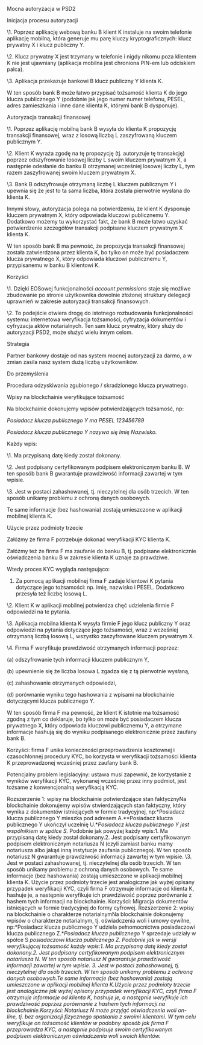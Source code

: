 Mocna autoryzacja w PSD2

Inicjacja procesu autoryzacji

\1. Poprzez aplikację webową banku B klient K instaluje na swoim telefonie aplikację mobilną, która generuje mu parę kluczy kryptograficznych: klucz prywatny X i klucz publiczny Y. 

\2. Klucz prywatny X jest trzymany w telefonie i nigdy nikomu poza klientem K nie jest ujawniany (aplikacja mobilna jest chroniona PIN-em lub odciskiem palca).

\3. Aplikacja przekazuje bankowi B klucz publiczny Y klienta K.

W ten sposób bank B może łatwo przypisać tożsamość klienta K do jego klucza publicznego Y (podobnie jak jego numer numer telefonu, PESEL, adres zamieszkania i inne dane klienta K, którymi bank B dysponuje).

Autoryzacja transakcji finansowej

\1. Poprzez aplikację mobilną bank B wysyła do klienta K propozycję transakcji finansowej, wraz z losową liczbą L zaszyfrowaną kluczem publicznym Y.

\2. Klient K wyraża zgodę na tę propozycję (tj. autoryzuje tę transakcję) poprzez odszyfrowanie losowej liczby L swoim kluczem prywatnym X, a następnie odesłanie do banku B otrzymanej wcześniej losowej liczby L, tym razem zaszyfrowanej swoim kluczem prywatnym X.

\3. Bank B odszyfrowuje otrzymaną liczbę L kluczem publicznym Y i upewnia się że jest to ta sama liczba, która została pierwotnie wysłana do klienta K.

Innymi słowy, autoryzacja polega na potwierdzeniu, że klient K dysponuje kluczem prywatnym X, który odpowiada kluczowi publicznemu Y. Dodatkowo możemy tu wykorzystać fakt, że bank B może łatwo uzyskać potwierdzenie szczegółów transakcji podpisane kluczem prywatnym X klienta K.

W ten sposób bank B ma pewność, że propozycja transakcji finansowej została zatwierdzona przez klienta K, bo tylko on może być posiadaczem klucza prywatnego X, który odpowiada kluczowi publicznemu Y, przypisanemu w banku B klientowi K.

Korzyści

\1. Dzięki EOSowej funkcjonalności *account permissions* staje się możliwe zbudowanie po stronie użytkownika dowolnie złożonej struktury delegacji uprawnień w zakresie autoryzacji transakcji finansowych.

\2. To podejście otwiera drogę do istotnego rozbudowania funkcjonalności systemu: internetowa weryfikacja tożsamości, cyfryzacja dokumentów i cyfryzacja aktów notarialnych. Ten sam klucz prywatny, który służy do autoryzacji PSD2, może służyć wielu innym celom.

Strategia

Partner bankowy dostaje od nas system mocnej autoryzacji za darmo, a w zmian zasila nasz system dużą liczbą użytkowników.

Do przemyślenia

Procedura odzyskiwania zgubionego / skradzionego klucza prywatnego.

Wpisy na blockchainie weryfikujące tożsamość

Na blockchainie dokonujemy wpisów potwierdzających tożsamość, np:

*Posiadacz klucza publicznego Y ma PESEL 123456789*

*Posiadacz klucza publicznego Y nazywa się Imię Nazwisko.*

Każdy wpis:

\1. Ma przypisaną datę kiedy został dokonany.

\2. Jest podpisany certyfikowanym podpisem elektronicznym banku B. W ten sposób bank B gwarantuje prawdziwość informacji zawartej w tym wpisie. 

\3. Jest w postaci zahashowanej, tj. nieczytelnej dla osób trzecich. W ten sposób unikamy problemu z ochroną danych osobowych.

Te same informacje (bez hashowania) zostają umieszczone w aplikacji mobilnej klienta K.

Użycie przez podmioty trzecie

Załóżmy że firma F potrzebuje dokonać weryfikacji KYC klienta K.

Załóżmy też że firma F ma zaufanie do banku B, tj. podpisane elektronicznie oświadczenia banku B w zakresie klienta K uznaje za prawdziwe.

Wtedy proces KYC wygląda następująco:

1. Za pomocą aplikacji mobilnej firma F zadaje klientowi K pytania dotyczące jego tożsamości: np. imię, nazwisko i PESEL. Dodatkowo przesyła też liczbę losową L.

\2. Klient K w aplikacji mobilnej potwierdza chęć udzielenia firmie F odpowiedzi na te pytania.

\3. Aplikacja mobilna klienta K wysyła firmie F jego klucz publiczny Y oraz odpowiedzi na pytania dotyczące jego tożsamości, wraz z wcześniej otrzymaną liczbą losową L, wszystko zaszyfrowane kluczem prywatnym X.

\4. Firma F weryfikuje prawdziwość otrzymanych informacji poprzez:

(a) odszyfrowanie tych informacji kluczem publicznym Y,

(b) upewnienie się że liczba losowa L zgadza się z tą pierwotnie wysłaną,

(c) zahashowanie otrzymanych odpowiedzi,

(d) porównanie wyniku tego hashowania z wpisami na blockchainie dotyczącymi klucza publicznego Y.

W ten sposób firma F ma pewność, że klient K istotnie ma tożsamość zgodną z tym co deklaruje, bo tylko on może być posiadaczem klucza prywatnego X, który odpowiada kluczowi publicznemu Y, a otrzymane informacje hashują się do wyniku podpisanego elektronicznie przez zaufany bank B.

Korzyści: firma F unika konieczności przeprowadzenia kosztownej i czasochłonnej procedury KYC, bo korzysta w weryfikacji tożsamości klienta K przeprowadzonej wcześniej przez zaufany bank B.

Potencjalny problem legislacyjny: ustawa musi zapewnić, że korzystanie z wyników weryfikacji KYC, wykonanej wcześniej przez inny podmiot, jest tożsame z konwencjonalną weryfikacją KYC.

Rozszerzenie 1: wpisy na blockchainie potwierdzające stan faktycznyNa blockchainie dokonujemy wpisów stwierdzających stan faktyczny, który wynika z dokumentów istniejących w formie tradycyjnej, np:*Posiadacz klucza publicznego Y mieszka pod adresem A.**Posiadacz klucza publicznego Y ukończył uczelnię U.**Posiadacz klucza publicznego Y jest wspólnikiem w spółce S.*
Podobnie jak powyżej każdy wpis:1. Ma przypisaną datę kiedy został dokonany.2. Jest podpisany certyfikowanym podpisem elektronicznym notariusza N (czyli zamiast banku mamy notariusza albo jakąś inną instytucje zaufania publicznego). W ten sposób notariusz N gwarantuje prawdziwość informacji zawartej w tym wpisie. 
\3. Jest w postaci zahashowanej, tj. nieczytelnej dla osób trzecich. W ten sposób unikamy problemu z ochroną danych osobowych.
Te same informacje (bez hashowania) zostają umieszczone w aplikacji mobilnej klienta K.
Użycie przez podmioty trzecie jest analogiczne jak wyżej opisany przypadek weryfikacji KYC, czyli firma F otrzymuje informacje od klienta K, hashuje je, a następnie weryfikuje ich prawdziwość poprzez porównanie z hashem tych informacji na blockchainie.
Korzyści: Migracja dokumentów istniejących w formie tradycyjnej do formy cyfrowej.
Rozszerzenie 2: wpisy na blockchainie o charakterze notarialnymNa blockchainie dokonujemy wpisów o charakterze notarialnym, tj. oświadczenia woli i umowy cywilne, np:*Posiadacz klucza publicznego Y udziela pełnomocnictwa posiadaczowi klucza publicznego Z.**Posiadacz klucza publicznego Y* sprzedaje udziały w spółce S *posiadaczowi klucza publicznego Z.* 
*Podobnie jak w wersji weryfikującej tożsamość każdy wpis:1. Ma przypisaną datę kiedy został dokonany.2. Jest podpisany certyfikowanym podpisem elektronicznym notariusza N. W ten sposób notariusz N gwarantuje prawdziwość informacji zawartej w tym wpisie. 3. Jest w postaci zahashowanej, tj. nieczytelnej dla osób trzecich. W ten sposób unikamy problemu z ochroną danych osobowych.Te same informacje (bez hashowania) zostają umieszczone w aplikacji mobilnej klienta K.Użycie przez podmioty trzecie jest analogiczne jak wyżej opisany przypadek weryfikacji KYC, czyli firma F otrzymuje informacje od klienta K, hashuje je, a następnie weryfikuje ich prawdziwość poprzez porównanie z hashem tych informacji na blockchainie.Korzyści: Notariusz N może przyjąć oświadczenia woli on-line, tj. bez organizacji fizycznego spotkania z swoimi klientami. W tym celu weryfikuje on tożsamość klientów w podobny sposób jak firma F przeprowadza KYC, a następnie podpisuje swoim certyfikowanym podpisem elektronicznym oświadczenia woli swoich klientów.*